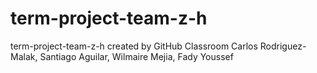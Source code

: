 # term-project-team-z-h
term-project-team-z-h created by GitHub Classroom
Carlos Rodriguez-Malak, Santiago Aguilar,
Wilmaire Mejia, Fady Youssef
